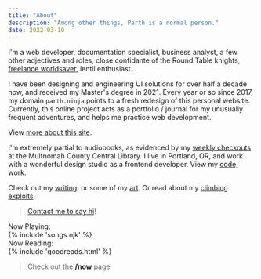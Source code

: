 ```yaml
---
title: "About"
description: "Among other things, Parth is a normal person."
date: 2022-03-10
---
```

I'm a web developer, documentation specialist, business analyst, a few other adjectives and roles, close confidante of the Round Table knights, <a href="/breathe" class="nolink">freelance worldsaver</a>, lentil enthusiast...

I have been designing and engineering UI solutions for over half a decade now, and received my Master's degree in 2021. Every year or so since 2017, my domain `parth.ninja` points to a fresh redesign of this personal website. Currently, this online project acts as a portfolio / journal for my unusually frequent adventures, and helps me practice web development.

View [more about this site](/colophon).

I'm extremely partial to audiobooks, as evidenced by my [weekly checkouts](https://www.goodreads.com/review/list/60162168-parth-shiralkar?shelf=audiobook) at the Multnomah County Central Library. I live in Portland, OR, and work with a wonderful design studio as a frontend developer. View my [code, work](/code).


Check out my [writing](/writing), or some of my [art](/art). Or read about my [climbing exploits](/climbing).

> <span class="bold600"><a href="/hello">Contact me to say hi</a></span>!


<div class="irevamp-h5 irevamp-mt-lg bold600">Now Playing:</div>
{% include 'songs.njk' %}

<div class="irevamp-h5 irevamp-mt-sm bold600">Now Reading:</div>
{% include 'goodreads.html' %}

> Check out the **[/now](/now)** page
